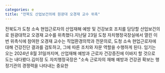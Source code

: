 ```yaml
---
categories: e
title: "전북도 산업보건의에 원광대 오경재 교수 위촉"
---
```

전북도가 도청 소속 현업근로자의 산업재해 예방 및 건강보호 조치를 담당할 산업보건의로 원광대학교 오경재 교수를 위촉했다.지난달 23일 도청 자치행정국장실에서 열린 이번 위촉식에 참여한 오경재 교수는 직업환경의학과 전문의로, 도청 소속 현업근로자에 대해 건강진단 결과를 검토하고, 그에 따른 조치와 자문 역할을 수행하게 된다. 임기는 오는 2024년 8월 31일까지며, 산업재해 예방과 근로자 건강증진에 이바지 할 것으로 도는 내다봤다.김미정 도 자치행정국장은 "소속 근로자의 재해 예방과 건강권 확보는 행정기관의 경쟁력을 나타내는 중요한